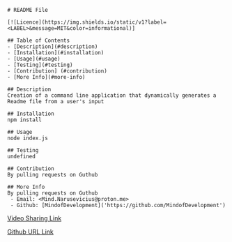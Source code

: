     # README File

    [![Licence](https://img.shields.io/static/v1?label=<LABEL>&message=MIT&color=informational)]

    ## Table of Contents
    - [Description](#description)
    - [Installation](#installation)
    - [Usage](#usage)
    - [Testing](#testing)
    - [Contribution] (#contribution)
    - [More Info](#more-info)

    ## Description
    Creation of a command line application that dynamically generates a Readme file from a user's input

    ## Installation
    npm install

    ## Usage
    node index.js

    ## Testing
    undefined

    ## Contribution
    By pulling requests on Guthub

    ## More Info
    By pulling requests on Guthub
     - Email: <Mind.Narusevicius@proton.me>
     - Github: [MindofDevelopment]('https://github.com/MindofDevelopment')
     

[Video Sharing Link]("https://watch.screencastify.com/v/9oYOmOqvtOBu1MHxj1Ca")

[Github URL Link]("https://github.com/MindOfDevelopment/Readme-Generator")
